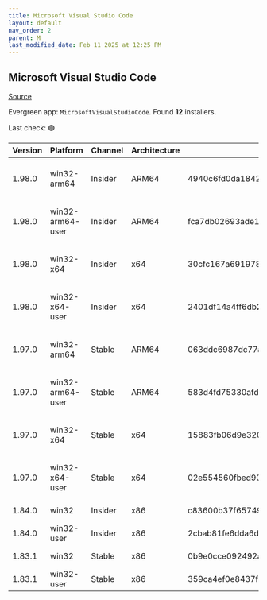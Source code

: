```yaml
---
title: Microsoft Visual Studio Code
layout: default
nav_order: 2
parent: M
last_modified_date: Feb 11 2025 at 12:25 PM
---
```


## Microsoft Visual Studio Code

[Source](https://code.visualstudio.com)

Evergreen app: `MicrosoftVisualStudioCode`. Found **12** installers.

Last check: 🟢

| Version | Platform         | Channel | Architecture | Sha256                                                           | URI                                                                                                                                                                                                                                                                                                            |
| ------- | ---------------- | ------- | ------------ | ---------------------------------------------------------------- | -------------------------------------------------------------------------------------------------------------------------------------------------------------------------------------------------------------------------------------------------------------------------------------------------------------- |
| 1.98.0  | win32-arm64      | Insider | ARM64        | 4940c6fd0da18429d3102b596589f618bfb0292ef10addd3e137c06339086be3 | [https://vscode.download.prss.microsoft.com/dbazure/download/insider/21525b01bf68bf9250cb856f192628fffc449234/VSCodeSetup-arm64-1.98.0-insider.exe](https://vscode.download.prss.microsoft.com/dbazure/download/insider/21525b01bf68bf9250cb856f192628fffc449234/VSCodeSetup-arm64-1.98.0-insider.exe)         |
| 1.98.0  | win32-arm64-user | Insider | ARM64        | fca7db02693ade1bf307fa1e2d1a0f118eabe6c4e3091073f7e669e111f933c4 | [https://vscode.download.prss.microsoft.com/dbazure/download/insider/21525b01bf68bf9250cb856f192628fffc449234/VSCodeUserSetup-arm64-1.98.0-insider.exe](https://vscode.download.prss.microsoft.com/dbazure/download/insider/21525b01bf68bf9250cb856f192628fffc449234/VSCodeUserSetup-arm64-1.98.0-insider.exe) |
| 1.98.0  | win32-x64        | Insider | x64          | 30cfc167a691978d5fd792176ee9e077234bd2541bc6c38cb05b343ff95e9022 | [https://vscode.download.prss.microsoft.com/dbazure/download/insider/21525b01bf68bf9250cb856f192628fffc449234/VSCodeSetup-x64-1.98.0-insider.exe](https://vscode.download.prss.microsoft.com/dbazure/download/insider/21525b01bf68bf9250cb856f192628fffc449234/VSCodeSetup-x64-1.98.0-insider.exe)             |
| 1.98.0  | win32-x64-user   | Insider | x64          | 2401df14a4ff6db2678e881f67c4586ba95f741c208661c74cff676d3a8d693c | [https://vscode.download.prss.microsoft.com/dbazure/download/insider/21525b01bf68bf9250cb856f192628fffc449234/VSCodeUserSetup-x64-1.98.0-insider.exe](https://vscode.download.prss.microsoft.com/dbazure/download/insider/21525b01bf68bf9250cb856f192628fffc449234/VSCodeUserSetup-x64-1.98.0-insider.exe)     |
| 1.97.0  | win32-arm64      | Stable  | ARM64        | 063ddc6987dc77ad3eaf5bf83bb3068fb413b03604c10333516326a908406536 | [https://vscode.download.prss.microsoft.com/dbazure/download/stable/33fc5a94a3f99ebe7087e8fe79fbe1d37a251016/VSCodeSetup-arm64-1.97.0.exe](https://vscode.download.prss.microsoft.com/dbazure/download/stable/33fc5a94a3f99ebe7087e8fe79fbe1d37a251016/VSCodeSetup-arm64-1.97.0.exe)                           |
| 1.97.0  | win32-arm64-user | Stable  | ARM64        | 583d4fd75330afd91edf1cfec89f3b9eb8b64b92773ea037f787e514de13f8bd | [https://vscode.download.prss.microsoft.com/dbazure/download/stable/33fc5a94a3f99ebe7087e8fe79fbe1d37a251016/VSCodeUserSetup-arm64-1.97.0.exe](https://vscode.download.prss.microsoft.com/dbazure/download/stable/33fc5a94a3f99ebe7087e8fe79fbe1d37a251016/VSCodeUserSetup-arm64-1.97.0.exe)                   |
| 1.97.0  | win32-x64        | Stable  | x64          | 15883fb06d9e3201a15f91d93078cb1d5d432403cae0a5a8ca6d7ac340df29a3 | [https://vscode.download.prss.microsoft.com/dbazure/download/stable/33fc5a94a3f99ebe7087e8fe79fbe1d37a251016/VSCodeSetup-x64-1.97.0.exe](https://vscode.download.prss.microsoft.com/dbazure/download/stable/33fc5a94a3f99ebe7087e8fe79fbe1d37a251016/VSCodeSetup-x64-1.97.0.exe)                               |
| 1.97.0  | win32-x64-user   | Stable  | x64          | 02e554560fbed90538708a6a317d5828ecad30685d5ec3579d03ac97f2042f62 | [https://vscode.download.prss.microsoft.com/dbazure/download/stable/33fc5a94a3f99ebe7087e8fe79fbe1d37a251016/VSCodeUserSetup-x64-1.97.0.exe](https://vscode.download.prss.microsoft.com/dbazure/download/stable/33fc5a94a3f99ebe7087e8fe79fbe1d37a251016/VSCodeUserSetup-x64-1.97.0.exe)                       |
| 1.84.0  | win32            | Insider | x86          | c83600b37f65749ea9e16496847bbfd967dece2472cee7d8011ae719e2633c18 | [https://az764295.vo.msecnd.net/insider/0c36b92c82064882a228487040187cfc13669c0f/VSCodeSetup-ia32-1.84.0-insider.exe](https://az764295.vo.msecnd.net/insider/0c36b92c82064882a228487040187cfc13669c0f/VSCodeSetup-ia32-1.84.0-insider.exe)                                                                     |
| 1.84.0  | win32-user       | Insider | x86          | 2cbab81fe6dda6dfb07751707107db95ba7afa0a6ada65a1df78a04eef0aadf5 | [https://az764295.vo.msecnd.net/insider/0c36b92c82064882a228487040187cfc13669c0f/VSCodeUserSetup-ia32-1.84.0-insider.exe](https://az764295.vo.msecnd.net/insider/0c36b92c82064882a228487040187cfc13669c0f/VSCodeUserSetup-ia32-1.84.0-insider.exe)                                                             |
| 1.83.1  | win32            | Stable  | x86          | 0b9e0cce092492a88cdaf12048e3630290944b051f3194c5ca3d6b7012f05e7f | [https://az764295.vo.msecnd.net/stable/a6606b6ca720bca780c2d3c9d4cc3966ff2eca12/VSCodeSetup-ia32-1.83.1.exe](https://az764295.vo.msecnd.net/stable/a6606b6ca720bca780c2d3c9d4cc3966ff2eca12/VSCodeSetup-ia32-1.83.1.exe)                                                                                       |
| 1.83.1  | win32-user       | Stable  | x86          | 359ca4ef0e8437f7e5183a97a9d79834463a3df88bb10c82c48cc2bd53b8a7e5 | [https://az764295.vo.msecnd.net/stable/a6606b6ca720bca780c2d3c9d4cc3966ff2eca12/VSCodeUserSetup-ia32-1.83.1.exe](https://az764295.vo.msecnd.net/stable/a6606b6ca720bca780c2d3c9d4cc3966ff2eca12/VSCodeUserSetup-ia32-1.83.1.exe)                                                                               |

